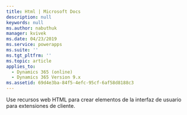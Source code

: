 ```yaml
---
title: Html | Microsoft Docs
description: null
keywords: null
ms.author: nabuthuk
manager: kvivek
ms.date: 04/23/2019
ms.service: powerapps
ms.suite: ''
ms.tgt_pltfrm: ''
ms.topic: article
applies_to:
  - Dynamics 365 (online)
  - Dynamics 365 Version 9.x
ms.assetid: 69d4e3ba-84f5-4efc-95cf-6af58d8188c3
---
```

Use recursos web HTML para crear elementos de la interfaz de usuario para extensiones de cliente. 
